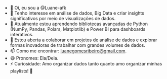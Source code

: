 - 👋 Oi, eu sou a @Luane-afk  
- 👀 Tenho interesse em análise de dados, Big Data e criar insights significativos por meio de visualizações de dados.  
- 🌱 Atualmente estou aprendendo bibliotecas avançadas de Python (NumPy, Pandas, Polars, Matplotlib) e Power BI para dashboards interativos.  
- 💞️ Estou aberta a colaborar em projetos de análise de dados e explorar formas inovadoras de trabalhar com grandes volumes de dados.  
- 📫 Como me encontrar: luanegomesribeiro@gmail.com.  
- 😄 Pronomes: Ela/Dela.  
- ⚡ Curiosidade: Amo organizar dados tanto quanto amo organizar minhas playlists! 🎵  

